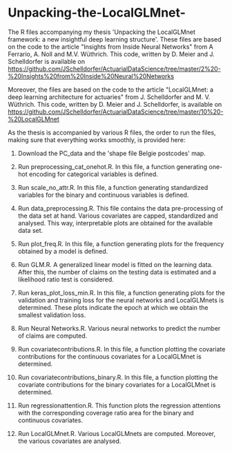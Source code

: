 # Unpacking-the-LocalGLMnet-
The R files accompanying my thesis 'Unpacking the LocalGLMnet framework: a new insightful deep learning structure'.
These files are based on the code to the article "Insights from Inside Neural Networks" from A Ferrario, A. Noll and M.V. Wüthrich. This code, written by D. Meier and J. Schelldorfer is available on https://github.com/JSchelldorfer/ActuarialDataScience/tree/master/2%20-%20Insights%20from%20Inside%20Neural%20Networks

Moreover, the files are based on the code to the article "LocalGLMnet: a deep learning architecture for actuaries" from J. Schelldorfer and M. V. Wüthrich. This code, written by D. Meier and J. Schelldorfer, is available on https://github.com/JSchelldorfer/ActuarialDataScience/tree/master/10%20-%20LocalGLMnet

As the thesis is accompanied by various R files, the order to run the files, making sure that everything works smoothly, is provided here: 
1. Download the PC_data and the 'shape file Belgie postcodes' map. 
2. Run preprocessing_cat_onehot.R. In this file, a function generating one-hot encoding for categorical variables is defined.

3. Run scale_no_attr.R. In this file, a function generating standardized variables for the binary and continuous variables is defined.

4. Run data_preprocessing.R. This file contains the data pre-processing of the data set at hand. Various covariates are capped, standardized and analysed. This way, interpretable plots are obtained for the available data set. 

5. Run plot_freq.R. In this file, a function generating plots for the frequency obtained by a model is defined.

6. Run GLM.R. A generalized linear model is fitted on the learning data. After this, the number of claims on the testing data is estimated and a likelihood ratio test is considered. 

7. Run keras_plot_loss_min.R. In this file, a function generating plots for the validation and training loss for the neural networks and LocalGLMnets is determined. These plots indicate the epoch at which we obtain the smallest validation loss.

8. Run Neural Networks.R. Various neural networks to predict the number of claims are computed. 

9. Run covariatecontributions.R. In this file, a function plotting the covariate contributions for the continuous covariates for a LocalGLMnet is determined.

10. Run covariatecontributions_binary.R. In this file, a function plotting the covariate contributions for the binary covariates for a LocalGLMnet is determined.

11. Run regressionattention.R. This function plots the regression attentions with the corresponding coverage ratio area for the binary and continuous covariates.

12. Run LocalGLMnet.R. Various LocalGLMnets are computed. Moreover, the various covariates are analysed.



